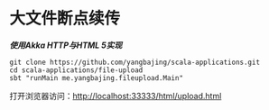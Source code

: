 # 大文件断点续传

***使用Akka HTTP与HTML 5实现***

```
git clone https://github.com/yangbajing/scala-applications.git
cd scala-applications/file-upload
sbt "runMain me.yangbajing.fileupload.Main"
```

打开浏览器访问：[http://localhost:33333/html/upload.html](http://localhost:33333/html/upload.html)
